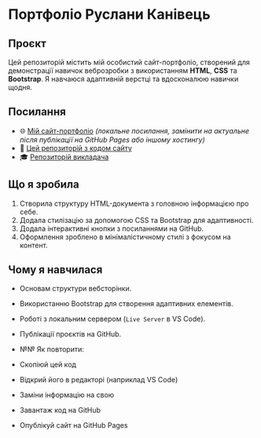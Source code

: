 # Портфоліо Руслани Канівець

## Проєкт

Цей репозиторій містить мій особистий сайт-портфоліо, створений для демонстрації навичок веброзробки з використанням **HTML**, **CSS** та **Bootstrap**. Я навчаюся адаптивній верстці та вдосконалюю навички щодня.

## Посилання

- 🌐 [Мій сайт-портфоліо](http://127.0.0.1:5500/Ruslana-portfolio/index.html) *(локальне посилання, замінити на актуальне після публікації на GitHub Pages або іншому хостингу)*
- 📁 [Цей репозиторій з кодом сайту](https://github.com/ВашGitHubUsername/Ruslana-portfolio)
- 🎓 [Репозиторій викладача](https://github.com/ПосиланняНаВикладача)

## Що я зробила

1. Створила структуру HTML-документа з головною інформацією про себе.
2. Додала стилізацію за допомогою CSS та Bootstrap для адаптивності.
3. Додала інтерактивні кнопки з посиланнями на GitHub.
4. Оформлення зроблено в мінімалістичному стилі з фокусом на контент.

## Чому я навчилася

- Основам структури вебсторінки.
- Використанню Bootstrap для створення адаптивних елементів.
- Роботі з локальним сервером (`Live Server` в VS Code).
- Публікації проєктів на GitHub.

- №№ Як повторити:

- Скопіюй цей код
- Відкрий його в редакторі (наприклад VS Code)
- Заміни інформацію на свою
- Завантаж код на GitHub
- Опублікуй сайт на GitHub Pages

